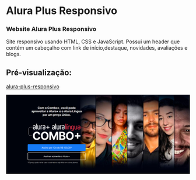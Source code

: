 # Alura Plus Responsivo
### Website Alura Plus Responsivo

 <p>Site responsivo usando HTML, CSS e JavaScript. Possui um header que contém um cabeçalho com link de início,destaque, novidades, avaliações e blogs.</p>

## Pré-visualização:

[alura-plus-responsivo](https://alura-plus-responsive.netlify.app/)

<div align="center"><img src="img/aluraplus-home.png" width=auto>
</div>